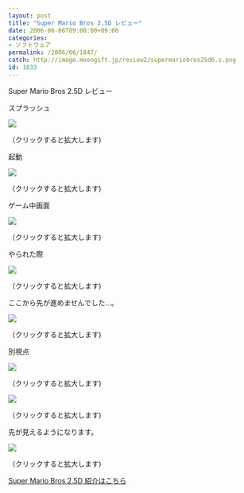 ```yaml
---
layout: post
title: "Super Mario Bros 2.5D レビュー"
date: 2006-06-06T09:00:00+09:00
categories:
- ソフトウェア
permalink: /2006/06/1847/
catch: http://image.moongift.jp/review2/supermariobros25d6.s.png
id: 1833
---
```

Super Mario Bros 2.5D レビュー  
<!--more-->

スプラッシュ

  

[![](http://image.moongift.jp/review2/supermariobros25d1.s.png)](http://image.moongift.jp/review2/supermariobros25d1.png)  
  
（クリックすると拡大します)

  

起動

  

[![](http://image.moongift.jp/review2/supermariobros25d2.s.png)](http://image.moongift.jp/review2/supermariobros25d2.png)  
  
（クリックすると拡大します)

  

ゲーム中画面

  

[![](http://image.moongift.jp/review2/supermariobros25d3.s.png)](http://image.moongift.jp/review2/supermariobros25d3.png)  
  
（クリックすると拡大します)

  

やられた際

  

[![](http://image.moongift.jp/review2/supermariobros25d5.s.png)](http://image.moongift.jp/review2/supermariobros25d5.png)  
  
（クリックすると拡大します)

  

ここから先が進めませんでした…。

  

[![](http://image.moongift.jp/review2/supermariobros25d6.s.png)](http://image.moongift.jp/review2/supermariobros25d6.png)  
  
（クリックすると拡大します)

  

別視点

  

[![](http://image.moongift.jp/review2/supermariobros25d7.s.png)](http://image.moongift.jp/review2/supermariobros25d7.png)  
  
（クリックすると拡大します)

  

[![](http://image.moongift.jp/review2/supermariobros25d8.s.png)](http://image.moongift.jp/review2/supermariobros25d8.png)  
  
（クリックすると拡大します)

  

先が見えるようになります。

  

[![](http://image.moongift.jp/review2/supermariobros25d9.s.png)](http://image.moongift.jp/review2/supermariobros25d9.png)  
  
（クリックすると拡大します)

  

[Super Mario Bros 2.5D 紹介はこちら](http://fw.moongift.jp/intro/i-1838.html)

